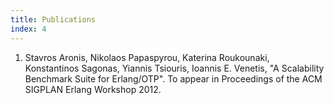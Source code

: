 ```yaml
---
title: Publications
index: 4
---
```


1. Stavros Aronis, Nikolaos Papaspyrou, Katerina Roukounaki, Konstantinos Sagonas, Yiannis Tsiouris, Ioannis E. Venetis, "A Scalability Benchmark Suite for Erlang/OTP". To appear in Proceedings of the ACM SIGPLAN Erlang Workshop 2012.

